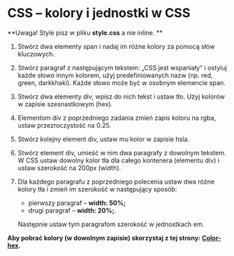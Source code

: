 # CSS &ndash; kolory i jednostki w CSS

**Uwaga! Style pisz w pliku **style.css** a nie inline. **

1. Stwórz dwa elementy span i nadaj im różne kolory za pomocą słów kluczowych.

2. Stwórz paragraf z następującym tekstem: „CSS jest wspaniały” i ostyluj każde słowo innym kolorem, użyj predefiniowanych nazw (np. red, green, darkkhaki). Każde słowo może być w osobnym elemencie span.

3. Stwórz dwa elementy div, wpisz do nich tekst i ustaw tło. Użyj kolorów w zapisie szesnastkowym (hex).

4. Elementom div z poprzedniego zadania zmień zapis koloru na rgba, ustaw przezroczystość na 0.25.

5. Stwórz kolejny element div, ustaw mu kolor w zapisie hsla.

6. Stwórz element div, umieść w nim dwa paragrafy z dowolnym tekstem. W CSS ustaw dowolny kolor tła dla całego kontenera (elementu div) i ustaw szerokość na 200px (width).

7. Dla każdego paragrafu z poprzedniego polecenia ustaw dwa różne kolory tła i zmień im szerokość w następujący sposób:
	* pierwszy paragraf &ndash; **width: 50%;**
	* drugi paragraf &ndash; **width: 20%;**.

    Następnie ustaw tym paragrafom szerokość w jednostkach em.


**Aby pobrać kolory (w dowolnym zapisie) skorzystaj z tej strony: [Color-hex](http://www.color-hex.com/).**